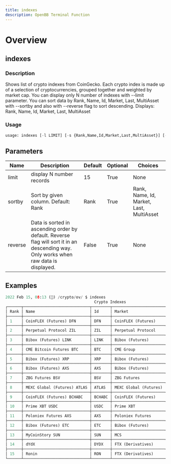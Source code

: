 ```yaml
---
title: indexes
description: OpenBB Terminal Function
---
```


# Overview

## indexes

### Description

Shows list of crypto indexes from CoinGecko. Each crypto index is made up of a selection of cryptocurrencies, grouped together and weighted by market cap. You can display only N number of indexes with --limit parameter. You can sort data by Rank, Name, Id, Market, Last, MultiAsset with --sortby and also with --reverse flag to sort descending. Displays: Rank, Name, Id, Market, Last, MultiAsset

### Usage

```python
usage: indexes [-l LIMIT] [-s {Rank,Name,Id,Market,Last,MultiAsset}] [-r]
```

## Parameters

| Name | Description | Default | Optional | Choices |
| ---- | ----------- | ------- | -------- | ------- |
| limit | display N number records | 15 | True | None |
| sortby | Sort by given column. Default: Rank | Rank | True | Rank, Name, Id, Market, Last, MultiAsset |
| reverse | Data is sorted in ascending order by default. Reverse flag will sort it in an descending way. Only works when raw data is displayed. | False | True | None |

## Examples

```python
2022 Feb 15, 08:13 (🦋) /crypto/ov/ $ indexes
                                       Crypto Indexes
┌──────┬─────────────────────────────┬────────┬───────────────────────┬───────┬────────────┐
│ Rank │ Name                        │ Id     │ Market                │ Last  │ MultiAsset │
├──────┼─────────────────────────────┼────────┼───────────────────────┼───────┼────────────┤
│ 1    │ CoinFLEX (Futures) DFN      │ DFN    │ CoinFLEX (Futures)    │ nan   │ None       │
├──────┼─────────────────────────────┼────────┼───────────────────────┼───────┼────────────┤
│ 2    │ Perpetual Protocol ZIL      │ ZIL    │ Perpetual Protocol    │ 0.11  │ None       │
├──────┼─────────────────────────────┼────────┼───────────────────────┼───────┼────────────┤
│ 3    │ Bibox (Futures) LINK        │ LINK   │ Bibox (Futures)       │ 0.11  │ None       │
├──────┼─────────────────────────────┼────────┼───────────────────────┼───────┼────────────┤
│ 4    │ CME Bitcoin Futures BTC     │ BTC    │ CME Group             │ 0.11  │ False      │
├──────┼─────────────────────────────┼────────┼───────────────────────┼───────┼────────────┤
│ 5    │ Bibox (Futures) XRP         │ XRP    │ Bibox (Futures)       │ 0.11  │ None       │
├──────┼─────────────────────────────┼────────┼───────────────────────┼───────┼────────────┤
│ 6    │ Bibox (Futures) AXS         │ AXS    │ Bibox (Futures)       │ 0.11  │ None       │
├──────┼─────────────────────────────┼────────┼───────────────────────┼───────┼────────────┤
│ 7    │ ZBG Futures BSV             │ BSV    │ ZBG Futures           │ 0.11  │ None       │
├──────┼─────────────────────────────┼────────┼───────────────────────┼───────┼────────────┤
│ 8    │ MEXC Global (Futures) ATLAS │ ATLAS  │ MEXC Global (Futures) │ 4.54  │ None       │
├──────┼─────────────────────────────┼────────┼───────────────────────┼───────┼────────────┤
│ 9    │ CoinFLEX (Futures) BCHABC   │ BCHABC │ CoinFLEX (Futures)    │ 0.00  │ None       │
├──────┼─────────────────────────────┼────────┼───────────────────────┼───────┼────────────┤
│ 10   │ Prime XBT USDC              │ USDC   │ Prime XBT             │ 0.00  │ None       │
├──────┼─────────────────────────────┼────────┼───────────────────────┼───────┼────────────┤
│ 11   │ Poloniex Futures AXS        │ AXS    │ Poloniex Futures      │ 60.56 │ None       │
├──────┼─────────────────────────────┼────────┼───────────────────────┼───────┼────────────┤
│ 12   │ Bibox (Futures) ETC         │ ETC    │ Bibox (Futures)       │ 60.56 │ None       │
├──────┼─────────────────────────────┼────────┼───────────────────────┼───────┼────────────┤
│ 13   │ MyCoinStory SUN             │ SUN    │ MCS                   │ 13.41 │ None       │
├──────┼─────────────────────────────┼────────┼───────────────────────┼───────┼────────────┤
│ 14   │ dYdX                        │ DYDX   │ FTX (Derivatives)     │ 7.57  │ None       │
├──────┼─────────────────────────────┼────────┼───────────────────────┼───────┼────────────┤
│ 15   │ Ronin                       │ RON    │ FTX (Derivatives)     │ 2.83  │ False      │
└──────┴─────────────────────────────┴────────┴───────────────────────┴───────┴────────────┘
```
